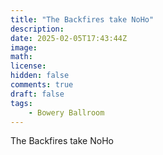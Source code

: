 ```yaml
---
title: "The Backfires take NoHo"
description: 
date: 2025-02-05T17:43:44Z
image: 
math: 
license: 
hidden: false
comments: true
draft: false
tags:
    - Bowery Ballroom
---
```

The Backfires take NoHo
